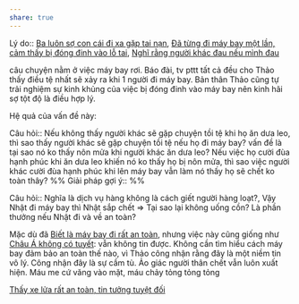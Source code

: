 ```yaml
---
share: true
---
```

Lý do:: [Ba luôn sợ con cái đi xa gặp tai nạn](../../2%20M%E1%BB%91i%20quan%20h%E1%BB%87/Gia%20%C4%91%C3%ACnh/Ba/Ba%20lu%C3%B4n%20s%E1%BB%A3%20con%20c%C3%A1i%20%C4%91i%20xa%20g%E1%BA%B7p%20tai%20n%E1%BA%A1n.md), [Đã từng đi máy bay một lần, cảm thấy bị đóng đinh vào lỗ tai](../S%E1%BB%B1%20ki%E1%BB%87n/%C4%90%C3%A3%20t%E1%BB%ABng%20%C4%91i%20m%C3%A1y%20bay%20m%E1%BB%99t%20l%E1%BA%A7n,%20c%E1%BA%A3m%20th%E1%BA%A5y%20b%E1%BB%8B%20%C4%91%C3%B3ng%20%C4%91inh%20v%C3%A0o%20l%E1%BB%97%20tai.md), [Nghĩ rằng người khác đau nếu mình đau](./Ngh%C4%A9%20r%E1%BA%B1ng%20ng%C6%B0%E1%BB%9Di%20kh%C3%A1c%20%C4%91au%20n%E1%BA%BFu%20m%C3%ACnh%20%C4%91au.md) 

câu chuyện nằm ở việc máy bay rơi. Báo đài, tv pttt tất cả đều cho Thảo thấy điều tệ nhất sẽ xảy ra khi 1 người đi máy bay. Bản thân Thảo cũng tự trải nghiệm sự kinh khủng của việc bị đóng đinh vào máy bay nên kinh hãi sợ tột độ là điều hợp lý.

Hệ quả của vấn đề này:

Câu hỏi:: Nếu không thấy người khác sẽ gặp chuyện tồi tệ khi họ ăn dưa leo, thì sao thấy người khác sẽ gặp chuyện tồi tệ nếu họ đi máy bay? vấn đề là tại sao nó ko thấy nôn mửa khi người khác ăn dưa leo? Nếu việc họ cười đùa hạnh phúc khi ăn dưa leo khiến nó ko thấy họ bị nôn mửa, thì sao việc người khác cười đùa hạnh phúc khi lên máy bay vẫn làm nó thấy họ sẽ chết ko toàn thây?
%%
Giải pháp gợi ý:: 
%%



Câu hỏi:: Nghĩa là dịch vụ hàng không là cách giết người hàng loạt?, Vậy Nhật đi máy bay thì Nhật sắp chết => Tại sao lại không uống cồn? Là phần thưởng nếu Nhật đi và về an toàn?


Mặc dù đã [Biết là máy bay đi rất an toàn](Bi%E1%BA%BFt%20l%C3%A0%20m%C3%A1y%20bay%20%C4%91i%20r%E1%BA%A5t%20an%20to%C3%A0n.md), nhưng việc này cũng giống như [Châu Á không có tuyết](./Ch%C3%A2u%20%C3%81%20kh%C3%B4ng%20c%C3%B3%20tuy%E1%BA%BFt.md): vẫn không tin được. Không cần tìm hiểu cách máy bay đảm bảo an toàn thế nào, vì Thảo công nhận rằng đây là một niềm tin vô lý. Công nhận đây là sự cầm tù. Ảo giác người thân chết vẫn luôn xuất hiện. Máu me cứ văng vào mặt, máu chảy tỏng tỏng tỏng

[Thấy xe lửa rất an toàn, tin tưởng tuyệt đối](Th%E1%BA%A5y%20xe%20l%E1%BB%ADa%20r%E1%BA%A5t%20an%20to%C3%A0n,%20tin%20t%C6%B0%E1%BB%9Fng%20tuy%E1%BB%87t%20%C4%91%E1%BB%91i.md)
